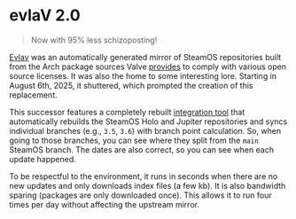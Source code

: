 # evlaV 2.0
> Now with 95% less schizoposting!

[Evlav](https://gitlab.com/evlaV) was an automatically generated mirror of SteamOS repositories built from the Arch package sources Valve [provides](https://steamdeck-packages.steamos.cloud/archlinux-mirror/sources) to comply with various open source licenses. It was also the home to some interesting lore. Starting in August 6th, 2025, it shuttered, which prompted the creation of this replacement.

This successor features a completely rebuilt [integration tool](https://github.com/evlav/evlav) that automatically rebuilds the SteamOS Holo and Jupiter repositories and syncs individual branches (e.g., `3.5`, `3.6`) with branch point calculation. So, when going to those branches, you can see where they split from the `main` SteamOS branch. The dates are also correct, so you can see when each update happened.

To be respectful to the environment, it runs in seconds when there are no new updates and only downloads index files (a few kb). It is also bandwidth sparing (packages are only downloaded once). This allows it to run four times per day without affecting the upstream mirror.
